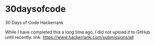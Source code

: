 # 30daysofcode
30 Days of Code Hackerrank

While I have completed this a long time ago, I did not upload it to GitHub until recently.
link: https://www.hackerrank.com/submissions/all

